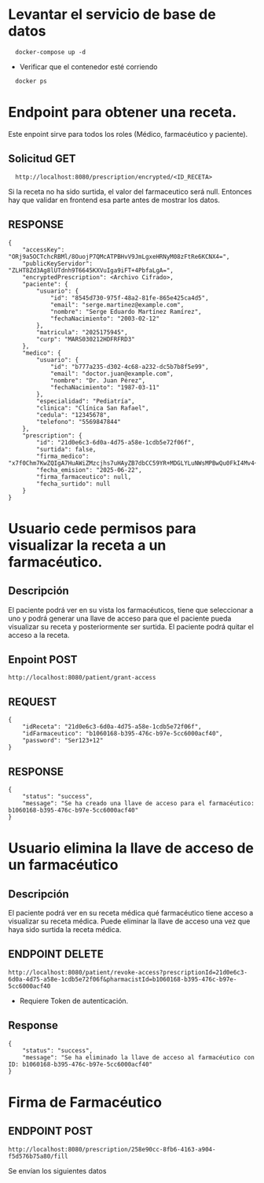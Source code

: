 # Levantar el servicio de base de datos

```
  docker-compose up -d
```

- Verificar que el contenedor esté corriendo
```
  docker ps
```

# Endpoint para obtener una receta.
Este enpoint sirve para todos los roles (Médico, farmacéutico y paciente). 
## Solicitud GET

```
  http://localhost:8080/prescription/encrypted/<ID_RECETA>
```
Si la receta no ha sido surtida, el valor del farmaceutico será null.
Entonces hay que validar en frontend esa parte antes de mostrar los datos.

## RESPONSE
```
{
    "accessKey": "ORj9a5OCTchcRBMl/8OuojP7QMcATPBHvV9JmLgxeHRNyM08zFtRe6KCNX4=",
    "publicKeyServidor": "ZLHT8Zd3Ag8lUTdnh9T6645KXVuIga9iFT+4PbfaLgA=",
    "encryptedPrescription": <Archivo Cifrado>,
    "paciente": {
        "usuario": {
            "id": "8545d730-975f-48a2-81fe-865e425ca4d5",
            "email": "serge.martinez@example.com",
            "nombre": "Serge Eduardo Martínez Ramírez",
            "fechaNacimiento": "2003-02-12"
        },
        "matricula": "2025175945",
        "curp": "MARS030212HDFRFRD3"
    },
    "medico": {
        "usuario": {
            "id": "b777a235-d302-4c68-a232-dc5b7b8f5e99",
            "email": "doctor.juan@example.com",
            "nombre": "Dr. Juan Pérez",
            "fechaNacimiento": "1987-03-11"
        },
        "especialidad": "Pediatría",
        "clinica": "Clínica San Rafael",
        "cedula": "12345678",
        "telefono": "5569847844"
    },
    "prescription": {
        "id": "21d0e6c3-6d0a-4d75-a58e-1cdb5e72f06f",
        "surtida": false,
        "firma_medico": "x7f0Chm7KwZQIgA7HuAWiZMzcjhs7uHAyZB7dbCC59YR+MDGLYLuNWsMPBwQu0FkI4Mv4+OawKZeHCMG8MH7CQ==",
        "fecha_emision": "2025-06-22",
        "firma_farmaceutico": null,
        "fecha_surtido": null
    }
}
```

# Usuario cede permisos para visualizar la receta a un farmacéutico.
## Descripción
El paciente podrá ver en su vista los farmacéuticos, tiene que seleccionar a uno y podrá generar una llave de acceso para que el paciente pueda visualizar su receta y posteriormente ser surtida. El paciente podrá quitar el acceso a la receta.

## Enpoint POST 
```
http://localhost:8080/patient/grant-access
```

## REQUEST

```
{
    "idReceta": "21d0e6c3-6d0a-4d75-a58e-1cdb5e72f06f",
    "idFarmaceutico": "b1060168-b395-476c-b97e-5cc6000acf40",
    "password": "Ser123+12"
} 
```

## RESPONSE
```
{
    "status": "success",
    "message": "Se ha creado una llave de acceso para el farmacéutico: b1060168-b395-476c-b97e-5cc6000acf40"
}
```

# Usuario elimina la llave de acceso de un farmacéutico
## Descripción
El paciente podrá ver en su receta médica qué farmacéutico tiene acceso a visualizar su receta médica.
Puede eliminar la llave de acceso una vez que haya sido surtida la receta médica.

## ENDPOINT DELETE
```
http://localhost:8080/patient/revoke-access?prescriptionId=21d0e6c3-6d0a-4d75-a58e-1cdb5e72f06f&pharmacistId=b1060168-b395-476c-b97e-5cc6000acf40
```
* Requiere Token de autenticación.

## Response

```
{
    "status": "success",
    "message": "Se ha eliminado la llave de acceso al farmacéutico con ID: b1060168-b395-476c-b97e-5cc6000acf40"
}
```

# Firma de Farmacéutico

## ENDPOINT POST

```
http://localhost:8080/prescription/258e90cc-8fb6-4163-a904-f5d576b75a80/fill
```
Se envían los siguientes datos




